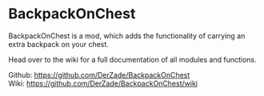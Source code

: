 # BackpackOnChest
BackpackOnChest is a mod, which adds the functionality of carrying an extra backpack on your chest.

Head over to the wiki for a full documentation of all modules and functions.

Github: https://github.com/DerZade/BackpackOnChest   
Wiki: https://github.com/DerZade/BackpackOnChest/wiki

